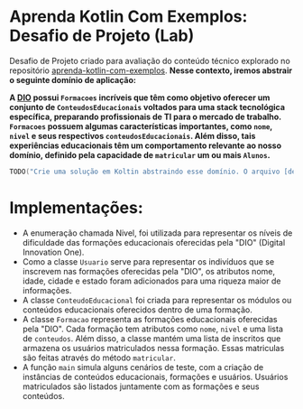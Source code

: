 # Aprenda Kotlin Com Exemplos: Desafio de Projeto (Lab)

Desafio de Projeto criado para avaliação do conteúdo técnico explorado no repositório [aprenda-kotlin-com-exemplos](https://github.com/digitalinnovationone/aprenda-kotlin-com-exemplos). **Nesse contexto, iremos abstrair o seguinte domínio de aplicação:**

**A [DIO](https://web.dio.me) possui `Formacoes` incríveis que têm como objetivo oferecer um conjunto de `ConteudosEducacionais` voltados para uma stack tecnológica específica, preparando profissionais de TI para o mercado de trabalho. `Formacoes` possuem algumas características importantes, como `nome`, `nivel` e seus respectivos `conteudosEducacionais`. Além disso, tais experiências educacionais têm um comportamento relevante ao nosso domínio, definido pela capacidade de `matricular` um ou mais `Alunos`.**


```kotlin
TODO("Crie uma solução em Koltin abstraindo esse domínio. O arquivo [desafio.kt] te ajudará 😉")
```

# Implementações:

* A enumeração chamada Nivel, foi utilizada para representar os níveis de dificuldade das formações educacionais oferecidas pela "DIO" (Digital Innovation One).
* Como a classe `Usuario` serve para representar os indivíduos que se inscrevem nas formações oferecidas pela "DIO", os atributos nome, idade, cidade e estado foram adicionados para uma riqueza maior de informações.
* A classe `ConteudoEducacional` foi criada para representar os módulos ou conteúdos educacionais oferecidos dentro de uma formação.
* A classe `Formacao` representa as formações educacionais oferecidas pela "DIO". Cada formação tem atributos como `nome`, `nivel` e uma lista de `conteudos`. Além disso, a classe mantém uma lista de inscritos que armazena os usuários matriculados nessa formação. Essas matriculas são feitas através do método `matricular`.
* A função `main` simula alguns cenários de teste, com a criação de instâncias de conteúdos educacionais, formações e usuários. Usuários matriculados são listados juntamente com as formações e seus conteúdos.
